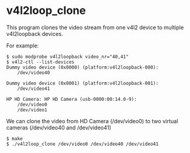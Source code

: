 # v4l2loop_clone

This program clones the video stream from one v4l2 device to multiple v4l2loopback devices.

For example:

```
$ sudo modprobe v4l2loopback video_nr="40,41"
$ v4l2-ctl --list-devices
Dummy video device (0x0000) (platform:v4l2loopback-000):
	/dev/video40

Dummy video device (0x0001) (platform:v4l2loopback-001):
	/dev/video41

HP HD Camera: HP HD Camera (usb-0000:00:14.0-9):
	/dev/video0
	/dev/video1

```

We can clone the video from HD Camera (/dev/video0) to two virtual cameras (/dev/video40 and /dev/video41)

```
$ make
$ ./v4l2loop_clone /dev/video0 /dev/video40 /dev/video41
```
